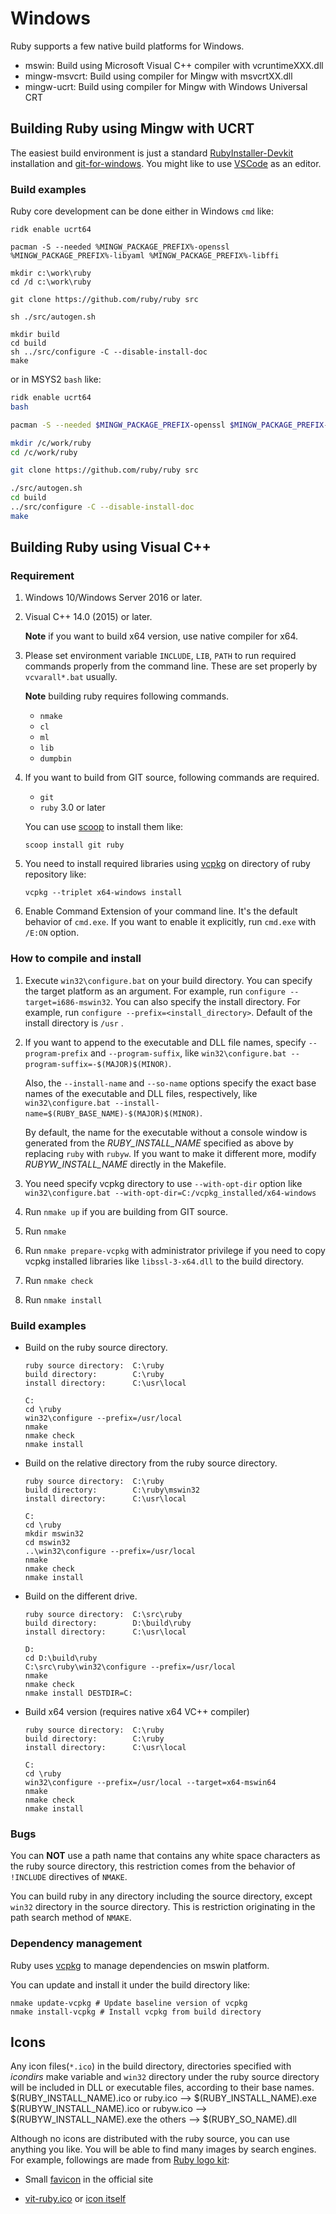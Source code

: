 # Windows

Ruby supports a few native build platforms for Windows.

* mswin: Build using Microsoft Visual C++ compiler with vcruntimeXXX.dll
* mingw-msvcrt: Build using compiler for Mingw with msvcrtXX.dll
* mingw-ucrt: Build using compiler for Mingw with Windows Universal CRT

## Building Ruby using Mingw with UCRT

The easiest build environment is just a standard [RubyInstaller-Devkit]
installation and [git-for-windows]. You might like to use [VSCode] as an
editor.

### Build examples

Ruby core development can be done either in Windows `cmd` like:

```batch
ridk enable ucrt64

pacman -S --needed %MINGW_PACKAGE_PREFIX%-openssl %MINGW_PACKAGE_PREFIX%-libyaml %MINGW_PACKAGE_PREFIX%-libffi

mkdir c:\work\ruby
cd /d c:\work\ruby

git clone https://github.com/ruby/ruby src

sh ./src/autogen.sh

mkdir build
cd build
sh ../src/configure -C --disable-install-doc
make
```

or in MSYS2 `bash` like:

```bash
ridk enable ucrt64
bash

pacman -S --needed $MINGW_PACKAGE_PREFIX-openssl $MINGW_PACKAGE_PREFIX-libyaml $MINGW_PACKAGE_PREFIX-libffi

mkdir /c/work/ruby
cd /c/work/ruby

git clone https://github.com/ruby/ruby src

./src/autogen.sh
cd build
../src/configure -C --disable-install-doc
make
```

[RubyInstaller-Devkit]: https://rubyinstaller.org/
[git-for-windows]: https://gitforwindows.org/
[VSCode]: https://code.visualstudio.com/

## Building Ruby using Visual C++

### Requirement

1.  Windows 10/Windows Server 2016 or later.

2.  Visual C++ 14.0 (2015) or later.

    **Note** if you want to build x64 version, use native compiler for
    x64.

3.  Please set environment variable `INCLUDE`, `LIB`, `PATH`
    to run required commands properly from the command line.
    These are set properly by `vcvarall*.bat` usually.

    **Note** building ruby requires following commands.

    * `nmake`
    * `cl`
    * `ml`
    * `lib`
    * `dumpbin`

4.  If you want to build from GIT source, following commands are required.
    * `git`
    * `ruby` 3.0 or later

    You can use [scoop](https://scoop.sh/) to install them like:

    ```batch
    scoop install git ruby
    ```

5.  You need to install required libraries using [vcpkg](https://vcpkg.io/) on
    directory of ruby repository like:

    ```batch
    vcpkg --triplet x64-windows install
    ```

6.  Enable Command Extension of your command line.  It's the default behavior
    of `cmd.exe`.  If you want to enable it explicitly, run `cmd.exe` with
    `/E:ON` option.

### How to compile and install

1.  Execute `win32\configure.bat` on your build directory.
    You can specify the target platform as an argument.
    For example, run `configure --target=i686-mswin32`.
    You can also specify the install directory.
    For example, run `configure --prefix=<install_directory>`.
    Default of the install directory is `/usr` .

2.  If you want to append to the executable and DLL file names,
    specify `--program-prefix` and `--program-suffix`, like
    `win32\configure.bat --program-suffix=-$(MAJOR)$(MINOR)`.

    Also, the `--install-name` and `--so-name` options specify the
    exact base names of the executable and DLL files, respectively,
    like `win32\configure.bat --install-name=$(RUBY_BASE_NAME)-$(MAJOR)$(MINOR)`.

    By default, the name for the executable without a console window
    is generated from the _RUBY_INSTALL_NAME_ specified as above by
    replacing `ruby` with `rubyw`.  If you want to make it different
    more, modify _RUBYW_INSTALL_NAME_ directly in the Makefile.

3.  You need specify vcpkg directory to use `--with-opt-dir`
    option like `win32\configure.bat --with-opt-dir=C:/vcpkg_installed/x64-windows`

4.  Run `nmake up` if you are building from GIT source.

5.  Run `nmake`

6.  Run `nmake prepare-vcpkg` with administrator privilege if you need to
    copy vcpkg installed libraries like `libssl-3-x64.dll` to the build directory.

7.  Run `nmake check`

8.  Run `nmake install`

### Build examples

* Build on the ruby source directory.

    ```
    ruby source directory:  C:\ruby
    build directory:        C:\ruby
    install directory:      C:\usr\local
    ```

    ```batch
    C:
    cd \ruby
    win32\configure --prefix=/usr/local
    nmake
    nmake check
    nmake install
    ```

* Build on the relative directory from the ruby source directory.

    ```
    ruby source directory:  C:\ruby
    build directory:        C:\ruby\mswin32
    install directory:      C:\usr\local
    ```

    ```batch
    C:
    cd \ruby
    mkdir mswin32
    cd mswin32
    ..\win32\configure --prefix=/usr/local
    nmake
    nmake check
    nmake install
    ```

* Build on the different drive.

    ```
    ruby source directory:  C:\src\ruby
    build directory:        D:\build\ruby
    install directory:      C:\usr\local
    ```

    ```batch
    D:
    cd D:\build\ruby
    C:\src\ruby\win32\configure --prefix=/usr/local
    nmake
    nmake check
    nmake install DESTDIR=C:
    ```

* Build x64 version (requires native x64 VC++ compiler)

    ```
    ruby source directory:  C:\ruby
    build directory:        C:\ruby
    install directory:      C:\usr\local
    ```

    ```batch
    C:
    cd \ruby
    win32\configure --prefix=/usr/local --target=x64-mswin64
    nmake
    nmake check
    nmake install
    ```

### Bugs

You can **NOT** use a path name that contains any white space characters
as the ruby source directory, this restriction comes from the behavior
of `!INCLUDE` directives of `NMAKE`.

You can build ruby in any directory including the source directory,
except `win32` directory in the source directory.
This is restriction originating in the path search method of `NMAKE`.

### Dependency management

Ruby uses [vcpkg](https://vcpkg.io/) to manage dependencies on mswin platform.

You can update and install it under the build directory like:

```batch
nmake update-vcpkg # Update baseline version of vcpkg
nmake install-vcpkg # Install vcpkg from build directory
```


## Icons

Any icon files(`*.ico`) in the build directory, directories specified with
_icondirs_ make variable and `win32` directory under the ruby
source directory will be included in DLL or executable files, according
to their base names.
    $(RUBY_INSTALL_NAME).ico or ruby.ico   --> $(RUBY_INSTALL_NAME).exe
    $(RUBYW_INSTALL_NAME).ico or rubyw.ico --> $(RUBYW_INSTALL_NAME).exe
    the others                             --> $(RUBY_SO_NAME).dll

Although no icons are distributed with the ruby source, you can use
anything you like. You will be able to find many images by search engines.
For example, followings are made from [Ruby logo kit]:

* Small [favicon] in the official site

* [vit-ruby.ico] or [icon itself]

[Ruby logo kit]: https://cache.ruby-lang.org/pub/misc/logo/ruby-logo-kit.zip
[favicon]: https://www.ruby-lang.org/favicon.ico
[vit-ruby.ico]: http://ruby.morphball.net/vit-ruby-ico_en.html
[icon itself]: http://ruby.morphball.net/icon/vit-ruby.ico
